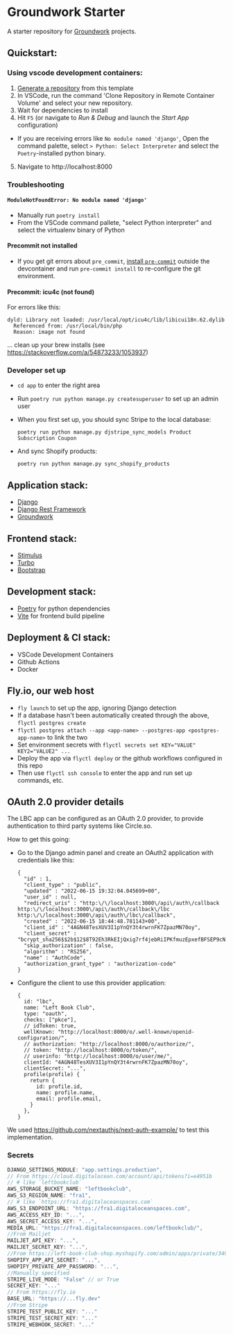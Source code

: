 # Groundwork Starter

A starter repository for [Groundwork](https://groundwork.commonknowledge.coop) projects.

## Quickstart:

### Using vscode development containers:

1. [Generate a repository](https://github.com/commonknowledge/groundwork-starter-template/generate) from this template
2. In VSCode, run the command 'Clone Repository in Remote Container Volume' and select your new repository.
3. Wait for dependencies to install
4. Hit `F5` (or navigate to _Run & Debug_ and launch the _Start App_ configuration)

- If you are receiving errors like `No module named 'django'`, Open the command palette, select `> Python: Select Interpreter` and select the `Poetry`-installed python binary.

5. Navigate to http://localhost:8000

### Troubleshooting

#### `ModuleNotFoundError: No module named 'django'`

- Manually run `poetry install`
- From the VSCode command pallete, "select Python interpreter" and select the virtualenv binary of Python

#### Precommit not installed

- If you get git errors about `pre_commit`, [install `pre-commit`](https://formulae.brew.sh/formula/pre-commit) outside the devcontainer and run `pre-commit install` to re-configure the git environment.

#### Precommit: icu4c (not found)

For errors like this:

```
dyld: Library not loaded: /usr/local/opt/icu4c/lib/libicui18n.62.dylib
  Referenced from: /usr/local/bin/php
  Reason: image not found
```

... clean up your brew installs (see https://stackoverflow.com/a/54873233/1053937)

### Developer set up

- `cd app` to enter the right area
- Run `poetry run python manage.py createsuperuser` to set up an admin user
- When you first set up, you should sync Stripe to the local database:

  ```
  poetry run python manage.py djstripe_sync_models Product Subscription Coupon
  ```

- And sync Shopify products:

  ```
  poetry run python manage.py sync_shopify_products
  ```

## Application stack:

- [Django](https://www.djangoproject.com/)
- [Django Rest Framework](https://groundwork.commonknowledge.coop)
- [Groundwork](https://groundwork.commonknowledge.coop)

## Frontend stack:

- [Stimulus](https://stimulus.hotwired.dev/)
- [Turbo](https://turbo.hotwired.dev/)
- [Bootstrap](https://groundwork.commonknowledge.coop)

## Development stack:

- [Poetry](https://python-poetry.org/) for python dependencies
- [Vite](https://vitejs.dev/) for frontend build pipeline

## Deployment & CI stack:

- VSCode Development Containers
- Github Actions
- Docker

## Fly.io, our web host

- `fly launch` to set up the app, ignoring Django detection
- If a database hasn't been automatically created through the above, `flyctl postgres create`
- `flyctl postgres attach --app <app-name> --postgres-app <postgres-app-name>` to link the two
- Set environment secrets with `flyctl secrets set KEY="VALUE" KEY2="VALUE2" ...`
- Deploy the app via `flyctl deploy` or the github workflows configured in this repo
- Then use `flyctl ssh console` to enter the app and run set up commands, etc.

## OAuth 2.0 provider details

The LBC app can be configured as an OAuth 2.0 provider, to provide authentication to third party systems like Circle.so.

How to get this going:

- Go to the Django admin panel and create an OAuth2 application with credentials like this:

  ```
  {
    "id" : 1,
    "client_type" : "public",
    "updated" : "2022-06-15 19:32:04.045699+00",
    "user_id" : null,
    "redirect_uris" : "http:\/\/localhost:3000\/api\/auth\/callback http:\/\/localhost:3000\/api\/auth\/callback\/lbc http:\/\/localhost:3000\/api\/auth\/lbc\/callback",
    "created" : "2022-06-15 18:44:48.781143+00",
    "client_id" : "4AGN48TesXUV3I1pYnQY3t4rwrnFK7ZpazMN70oy",
    "client_secret" : "bcrypt_sha256$$2b$12$8T92Eh3RkEIjQxig7rf4jebRiIPKfmuzEpxefBFSEP9cNg2\/bpk5S",
    "skip_authorization" : false,
    "algorithm" : "RS256",
    "name" : "AuthCode",
    "authorization_grant_type" : "authorization-code"
  }
  ```

- Configure the client to use this provider application:
  ```
  {
    id: "lbc",
    name: "Left Book Club",
    type: "oauth",
    checks: ["pkce"],
    // idToken: true,
    wellKnown: "http://localhost:8000/o/.well-known/openid-configuration/",
    // authorization: "http://localhost:8000/o/authorize/",
    // token: "http://localhost:8000/o/token/",
    // userinfo: "http://localhost:8000/o/user/me/",
    clientId: "4AGN48TesXUV3I1pYnQY3t4rwrnFK7ZpazMN70oy",
    clientSecret: "...",
    profile(profile) {
      return {
        id: profile.id,
        name: profile.name,
        email: profile.email,
      }
    },
  }
  ```

We used https://github.com/nextauthjs/next-auth-example/ to test this implementation.

### Secrets

```js
DJANGO_SETTINGS_MODULE: "app.settings.production",
// From https://cloud.digitalocean.com/account/api/tokens?i=e4951b
// # like `leftbookclub`
AWS_STORAGE_BUCKET_NAME: "leftbookclub",
AWS_S3_REGION_NAME: "fra1",
// # like `https://fra1.digitaloceanspaces.com`
AWS_S3_ENDPOINT_URL: "https://fra1.digitaloceanspaces.com",
AWS_ACCESS_KEY_ID: "...",
AWS_SECRET_ACCESS_KEY: "...",
MEDIA_URL: "https://fra1.digitaloceanspaces.com/leftbookclub/",
//From Mailjet
MAILJET_API_KEY: "...",
MAILJET_SECRET_KEY: "...",
//From https://left-book-club-shop.myshopify.com/admin/apps/private/349095133417
SHOPIFY_APP_API_SECRET: "...",
SHOPIFY_PRIVATE_APP_PASSWORD: "...",
//Manually specified
STRIPE_LIVE_MODE: "False" // or True
SECRET_KEY: "..."
// From https://fly.io
BASE_URL: "https://...fly.dev"
//From Stripe
STRIPE_TEST_PUBLIC_KEY: "..."
STRIPE_TEST_SECRET_KEY: "..."
STRIPE_WEBHOOK_SECRET: "..."
```
